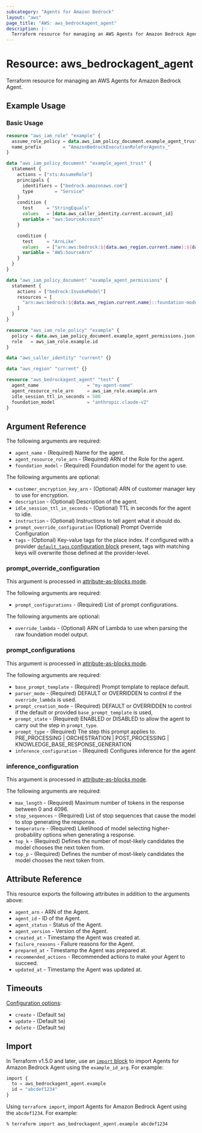 ```yaml
---
subcategory: "Agents for Amazon Bedrock"
layout: "aws"
page_title: "AWS: aws_bedrockagent_agent"
description: |-
  Terraform resource for managing an AWS Agents for Amazon Bedrock Agent.
---
```

# Resource: aws_bedrockagent_agent

Terraform resource for managing an AWS Agents for Amazon Bedrock Agent.

## Example Usage

### Basic Usage

```terraform
resource "aws_iam_role" "example" {
  assume_role_policy = data.aws_iam_policy_document.example_agent_trust.json
  name_prefix        = "AmazonBedrockExecutionRoleForAgents_"
}

data "aws_iam_policy_document" "example_agent_trust" {
  statement {
    actions = ["sts:AssumeRole"]
    principals {
      identifiers = ["bedrock.amazonaws.com"]
      type        = "Service"
    }
    condition {
      test     = "StringEquals"
      values   = [data.aws_caller_identity.current.account_id]
      variable = "aws:SourceAccount"
    }

    condition {
      test     = "ArnLike"
      values   = ["arn:aws:bedrock:${data.aws_region.current.name}:${data.aws_caller_identity.current.account_id}:agent/*"]
      variable = "AWS:SourceArn"
    }
  }
}

data "aws_iam_policy_document" "example_agent_permissions" {
  statement {
    actions = ["bedrock:InvokeModel"]
    resources = [
      "arn:aws:bedrock:${data.aws_region.current.name}::foundation-model/anthropic.claude-v2",
    ]
  }
}

resource "aws_iam_role_policy" "example" {
  policy = data.aws_iam_policy_document.example_agent_permissions.json
  role   = aws_iam_role.example.id
}

data "aws_caller_identity" "current" {}

data "aws_region" "current" {}

resource "aws_bedrockagent_agent" "test" {
  agent_name                  = "my-agent-name"
  agent_resource_role_arn     = aws_iam_role.example.arn
  idle_session_ttl_in_seconds = 500
  foundation_model            = "anthropic.claude-v2"
}
```

## Argument Reference

The following arguments are required:

* `agent_name` - (Required) Name for the agent.
* `agent_resource_role_arn` - (Required) ARN of the Role for the agent.
* `foundation_model` - (Required) Foundation model for the agent to use.

The following arguments are optional:

* `customer_encryption_key_arn` - (Optional) ARN of customer manager key to use for encryption.
* `description` - (Optional) Description of the agent.
* `idle_session_ttl_in_seconds` - (Optional) TTL in seconds for the agent to idle.
* `instruction` - (Optional) Instructions to tell agent what it should do.
* `prompt_override_configuration` (Optional) Prompt Override Configuration
* `tags` - (Optional) Key-value tags for the place index. If configured with a provider [`default_tags` configuration block](https://registry.terraform.io/providers/hashicorp/aws/latest/docs#default_tags-configuration-block) present, tags with matching keys will overwrite those defined at the provider-level.

### prompt_override_configuration

This argument is processed in [attribute-as-blocks mode](https://www.terraform.io/docs/configuration/attr-as-blocks.html).

The following arguments are required:

* `prompt_configurations` - (Required) List of prompt configurations.

The following arguments are optional:

* `override_lambda` - (Optional) ARN of Lambda to use when parsing the raw foundation model output.

### prompt_configurations

This argument is processed in [attribute-as-blocks mode](https://www.terraform.io/docs/configuration/attr-as-blocks.html).

The following arguments are required:

* `base_prompt_template` - (Required) Prompt template to replace default.
* `parser_mode` - (Required) DEFAULT or OVERRIDDEN to control if the `override_lambda` is used.
* `prompt_creation_mode` - (Required) DEFAULT or OVERRIDDEN to control if the default or provided `base_prompt_template` is used,
* `prompt_state` - (Required) ENABLED or DISABLED to allow the agent to carry out the step in `prompt_type`.
* `prompt_type` - (Required) The step this prompt applies to. PRE_PROCESSING | ORCHESTRATION | POST_PROCESSING | KNOWLEDGE_BASE_RESPONSE_GENERATION
* `inference_configuration` - (Required) Configures inference for the agent

### inference_configuration

This argument is processed in [attribute-as-blocks mode](https://www.terraform.io/docs/configuration/attr-as-blocks.html).

The following arguments are required:

* `max_length` - (Required) Maximum number of tokens in the response between 0 and 4096.
* `stop_sequences` - (Required) List of stop sequences that cause the model to stop generating the response.
* `temperature` - (Required) Likelihood of model selecting higher-probability options when generating a response.
* `top_k` - (Required) Defines the number of most-likely candidates the model chooses the next token from.
* `top_p` - (Required) Defines the number of most-likely candidates the model chooses the next token from.

## Attribute Reference

This resource exports the following attributes in addition to the arguments above:

* `agent_arn` - ARN of the Agent.
* `agent_id` - ID of the Agent.
* `agent_status` - Status of the Agent.
* `agent_version` - Version of the Agent.
* `created_at` - Timestamp the Agent was created at.
* `failure_reasons` - Failure reasons for the Agent.
* `prepared_at` - Timestamp the Agent was prepared at.
* `recommended_actions` - Recommended actions to make your Agent to succeed.
* `updated_at` - Timestamp the Agent was updated at.

## Timeouts

[Configuration options](https://developer.hashicorp.com/terraform/language/resources/syntax#operation-timeouts):

* `create` - (Default `5m`)
* `update` - (Default `5m`)
* `delete` - (Default `5m`)

## Import

In Terraform v1.5.0 and later, use an [`import` block](https://developer.hashicorp.com/terraform/language/import) to import Agents for Amazon Bedrock Agent using the `example_id_arg`. For example:

```terraform
import {
  to = aws_bedrockagent_agent.example
  id = "abcdef1234"
}
```

Using `terraform import`, import Agents for Amazon Bedrock Agent using the `abcdef1234`. For example:

```console
% terraform import aws_bedrockagent_agent.example abcdef1234
```
